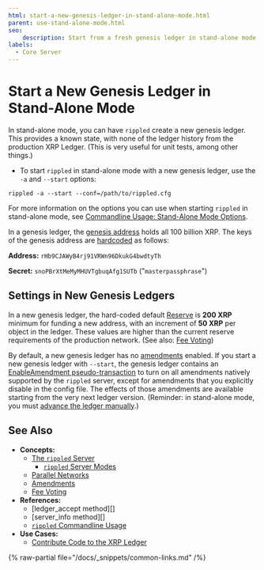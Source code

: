 ```yaml
---
html: start-a-new-genesis-ledger-in-stand-alone-mode.html
parent: use-stand-alone-mode.html
seo:
    description: Start from a fresh genesis ledger in stand-alone mode.
labels:
  - Core Server
---
```

# Start a New Genesis Ledger in Stand-Alone Mode

In stand-alone mode, you can have `rippled` create a new genesis ledger. This provides a known state, with none of the ledger history from the production XRP Ledger. (This is very useful for unit tests, among other things.)

* To start `rippled` in stand-alone mode with a new genesis ledger, use the `-a` and `--start` options:

```
rippled -a --start --conf=/path/to/rippled.cfg
```

For more information on the options you can use when starting `rippled` in stand-alone mode, see [Commandline Usage: Stand-Alone Mode Options](../commandline-usage.md#stand-alone-mode-options).

In a genesis ledger, the [genesis address](../../concepts/accounts/addresses.md#special-addresses) holds all 100 billion XRP. The keys of the genesis address are [hardcoded](https://github.com/XRPLF/rippled/blob/1e01cd34f7a216092ed779f291b43324c167167a/src/xrpld/app/ledger/Ledger.cpp#L184) as follows:

**Address:** `rHb9CJAWyB4rj91VRWn96DkukG4bwdtyTh`

**Secret:** `snoPBrXtMeMyMHUVTgbuqAfg1SUTb` ("`masterpassphrase`")

## Settings in New Genesis Ledgers

In a new genesis ledger, the hard-coded default [Reserve](../../concepts/accounts/reserves.md) is **200 XRP** minimum for funding a new address, with an increment of **50 XRP** per object in the ledger. These values are higher than the current reserve requirements of the production network. (See also: [Fee Voting](../../concepts/consensus-protocol/fee-voting.md))

By default, a new genesis ledger has no [amendments](../../concepts/networks-and-servers/amendments.md) enabled. If you start a new genesis ledger with `--start`, the genesis ledger contains an [EnableAmendment pseudo-transaction](../../references/protocol/transactions/pseudo-transaction-types/enableamendment.md) to turn on all amendments natively supported by the `rippled` server, except for amendments that you explicitly disable in the config file. The effects of those amendments are available starting from the very next ledger version. (Reminder: in stand-alone mode, you must [advance the ledger manually](advance-the-ledger-in-stand-alone-mode.md).)

## See Also

- **Concepts:**
    - [The `rippled` Server](../../concepts/networks-and-servers/index.md)
        - [`rippled` Server Modes](../../concepts/networks-and-servers/rippled-server-modes.md)
    - [Parallel Networks](../../concepts/networks-and-servers/parallel-networks.md)
    - [Amendments](../../concepts/networks-and-servers/amendments.md)
    - [Fee Voting](../../concepts/consensus-protocol/fee-voting.md)
- **References:**
    - [ledger_accept method][]
    - [server_info method][]
    - [`rippled` Commandline Usage](../commandline-usage.md)
- **Use Cases:**
    - [Contribute Code to the XRP Ledger](/resources/contribute-code/index.md)

{% raw-partial file="/docs/_snippets/common-links.md" /%}

